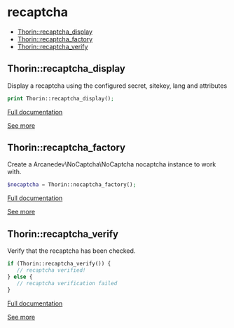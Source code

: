# recaptcha

- [Thorin::recaptcha_display](#Thorin::recaptcha_display)
- [Thorin::recaptcha_factory](#Thorin::recaptcha_factory)
- [Thorin::recaptcha_verify](#Thorin::recaptcha_verify)
<a name="Thorin::recaptcha_display"></a>
## Thorin::recaptcha_display
Display a recaptcha using the configured secret, sitekey, lang and attributes
```php
print Thorin::recaptcha_display();
```

[Full documentation](/doc/src/functions/recaptcha/t_recaptcha_display.md)

[See more](https://github.com/ARCANEDEV/noCAPTCHA)

<a name="Thorin::recaptcha_factory"></a>
## Thorin::recaptcha_factory
Create a Arcanedev\NoCaptcha\NoCaptcha nocaptcha instance to work with.
```php
$nocaptcha = Thorin::nocaptcha_factory();
```

[Full documentation](/doc/src/functions/recaptcha/t_recaptcha_factory.md)

[See more](https://github.com/ARCANEDEV/noCAPTCHA)

<a name="Thorin::recaptcha_verify"></a>
## Thorin::recaptcha_verify
Verify that the recaptcha has been checked.
```php
if (Thorin::recaptcha_verify()) {
   // recaptcha verified!
} else {
   // recaptcha verification failed
}
```

[Full documentation](/doc/src/functions/recaptcha/t_recaptcha_verify.md)

[See more](https://github.com/ARCANEDEV/noCAPTCHA)
